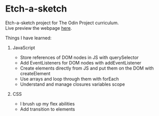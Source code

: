 # Etch-a-sketch

Etch-a-sketch project for The Odin Project curriculum.\
Live preview the webpage [here](https://uaitt.github.io/Etch-a-sketch/).

Things I have learned:
1) JavaScript
   - Store references of DOM nodes in JS with querySelector
   - Add EventListeners for DOM nodes with addEventListener
   - Create elements directly from JS and put them on the DOM with createElement
   - Use arrays and loop through them with forEach
   - Understand and manage closures variables scope

2) CSS
   - I brush up my flex abilities
   - Add transition to elements

